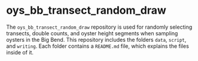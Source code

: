 # oys_bb_transect_random_draw
  
The `oys_bb_transect_random_draw` repository is used for randomly selecting transects, double counts, and oyster height segments when sampling oysters in the Big Bend. This repository includes the folders `data`, `script`, and `writing`. Each folder contains a `README.md` file, which explains the files inside of it. 
